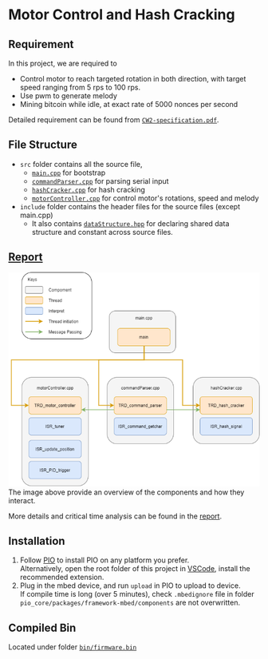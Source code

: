 # Motor Control and Hash Cracking

## Requirement
In this project, we are required to
* Control motor to reach targeted rotation in both direction, with target speed ranging from 5 rps to 100 rps.
* Use pwm to generate melody
* Mining bitcoin while idle, at exact rate of 5000 nonces per second

Detailed requirement can be found from [`CW2-specification.pdf`](CW2-specification.pdf).

## File Structure
* `src` folder contains all the source file,
  * [`main.cpp`](src/main.cpp) for bootstrap
  * [`commandParser.cpp`](src/commandParser.cpp) for parsing serial input
  * [`hashCracker.cpp`](src/hashCracker.cpp) for hash cracking
  * [`motorController.cpp`](src/motorController.cpp) for control motor's rotations, speed and melody
* `include` folder contains the header files for the source files (except main.cpp)
  * It also contains [`dataStructure.hpp`](include/dataStructure.hpp) for declaring shared data structure and constant across source files.

## [Report](report.pdf)
<img src="img/overview.png" title="Complement Overview">
The image above provide an overview of the components and how they interact.

More details and critical time analysis can be found in the [report](report.pdf).


## Installation
1. Follow [PIO](https://platformio.org/install) to install PIO on any platform you prefer. \
   Alternatively, open the root folder of this project in [VSCode](https://code.visualstudio.com/), install the recommended extension.
2. Plug in the mbed device, and run `upload` in PIO to upload to device. \
   If compile time is long (over 5 minutes), check `.mbedignore` file in folder `pio_core/packages/framework-mbed/components` are not overwritten.

## Compiled Bin
Located under folder [`bin/firmware.bin`](bin/firmware.bin)

